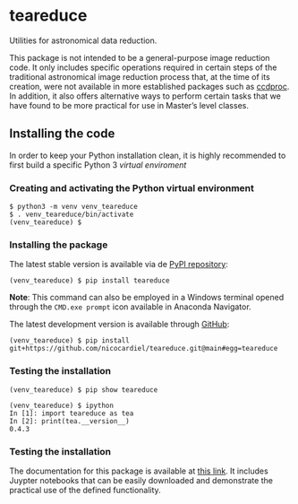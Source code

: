 # teareduce

Utilities for astronomical data reduction.

This package is not intended to be a general-purpose image reduction code. It
only includes specific operations required in certain steps of the traditional
astronomical image reduction process that, at the time of its creation, were
not available in more established packages such as
[ccdproc](https://ccdproc.readthedocs.io/en/latest/). In addition, it also
offers alternative ways to perform certain tasks that we have found to be more
practical for use in Master’s level classes.

## Installing the code

In order to keep your Python installation clean, it is highly recommended to 
first build a specific Python 3 *virtual enviroment*

### Creating and activating the Python virtual environment

```shell
$ python3 -m venv venv_teareduce
$ . venv_teareduce/bin/activate
(venv_teareduce) $ 
```

### Installing the package

The latest stable version is available via de [PyPI repository](https://pypi.org/project/teareduce/):

```shell
(venv_teareduce) $ pip install teareduce
```

**Note**: This command can also be employed in a Windows terminal opened through the 
``CMD.exe prompt`` icon available in Anaconda Navigator.

The latest development version is available through [GitHub](https://github.com/nicocardiel/teareduce):

```shell
(venv_teareduce) $ pip install git+https://github.com/nicocardiel/teareduce.git@main#egg=teareduce
```

### Testing the installation

```shell
(venv_teareduce) $ pip show teareduce
```

```shell
(venv_teareduce) $ ipython
In [1]: import teareduce as tea
In [2]: print(tea.__version__)
0.4.3
```

### Testing the installation

The documentation for this package is available at [this
link](https://guaix.fis.ucm.es/~tea/teareduce-cookbook/_build/html/intro.html).
It includes Juypter notebooks that can be easily downloaded and demonstrate the
practical use of the defined functionality.


